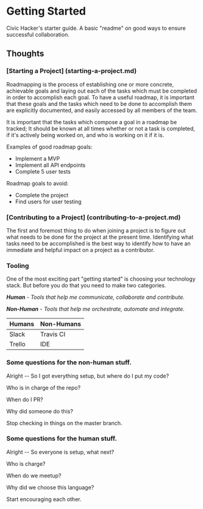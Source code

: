 # Getting Started

Civic Hacker's starter guide. A basic "readme" on good ways to ensure successful collaboration.

## Thoughts

### [Starting a Project] (starting-a-project.md)

Roadmapping is the process of establishing one or more concrete, achievable goals and
laying out each of the tasks which must be completed in order to accomplish each goal.
To have a useful roadmap, it is important that these goals and the tasks which need to
be done to accomplish them are explicitly documented, and easily accessed by all members of the team.

It is important that the tasks which compose a goal in a roadmap be tracked; It should be
known at all times whether or not a task is completed, if it's actively being worked on,
and who is working on it if it is.

Examples of good roadmap goals:

- Implement a MVP
- Implement all API endpoints
- Complete 5 user tests

Roadmap goals to avoid:

- Complete the project
- Find users for user testing

### [Contributing to a Project] (contributing-to-a-project.md)

The first and foremost thing to do when joining a project is to figure out what needs to be done
for the project at the present time. Identifying what tasks need to be accomplished is the best
way to identify how to have an immediate and helpful impact on a project as a contributor.

### Tooling

One of the most exciting part "getting started" is choosing your technology stack. But before you do that you need to make two categories.

***Human** - Tools that help me communicate, collaborate and contribute.*

***Non-Human** - Tools that help me orchestrate, automate and integrate.*

| Humans  | Non-Humans |
| ------------- | ------------- |
| Slack  | Travis CI |
| Trello  | IDE  |

### Some questions for the **non-human** stuff.

Alright -- So I got everything setup, but where do I put my code?

Who is in charge of the repo?

When do I PR?

Why did someone do this?

Stop checking in things on the master branch.

### Some questions for the **human** stuff.

Alright -- So everyone is setup, what next?

Who is charge?

When do we meetup?

Why did we choose this language?

Start encouraging each other.
